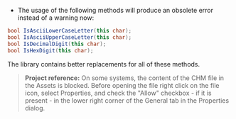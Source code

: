 - The usage of the following methods will produce an obsolete error instead of a warning now:
```csharp
bool IsAsciiLowerCaseLetter(this char);
bool IsAsciiUpperCaseLetter(this char);
bool IsDecimalDigit(this char);
bool IsHexDigit(this char);
```
The library contains better replacements for all of these methods.


> **Project reference:** On some systems, the content of the CHM file in the Assets is blocked. Before opening the file right click on the file icon, select Properties, and check the "Allow" checkbox - if it is present - in the lower right corner of the General tab in the Properties dialog.